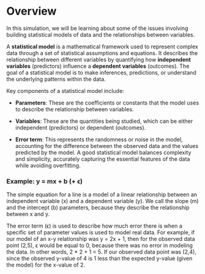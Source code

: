 # Overview

In this simulation, we will be learning about some of the issues involving building statistical models of data
and the relationships between variables.

A **statistical model** is a mathematical framework used to represent complex data through a 
set of statistical assumptions and equations. It describes the relationship between different variables by quantifying 
how **independent variables** (predictors) influence a **dependent variables** (outcomes). The goal of a statistical 
model is to make inferences, predictions, or understand the underlying patterns within the data.

Key components of a statistical model include:
- **Parameters**: These are the coefficients or constants that the model uses to describe the relationship between 
variables.


- **Variables**: These are the quantities being studied, which can be either independent (predictors) or 
dependent (outcomes).


- **Error term**: This represents the randomness or noise in the model, accounting for the difference between the
observed data and the values predicted by the model. A good statistical model balances complexity and simplicity, 
accurately capturing the essential features of the data while avoiding overfitting.

### Example: y = mx + b (+ ϵ)

The simple equation for a line is a model of a linear relationship between an independent variable (x) and a dependent 
variable (y). We call the slope (m) and the intercept (b) parameters, because they describe the relationship between 
x and y.

The error term (ϵ) is used to describe how much error there is when a specific set of parameter values is used
to model real data. For example, if our model of an x-y relationship was y = 2x + 1, then for the observed data point
(2,5), ϵ would be equal to 0, because there was no error in modeling the data. In other words, 2 * 2 + 1 = 5. If our
observed data point was (2,4), since the observed y-value of 4 is 1 less than the expected y-value (given the model) for 
the x-value of 2.
